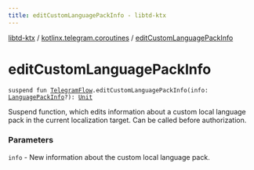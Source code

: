 ```yaml
---
title: editCustomLanguagePackInfo - libtd-ktx
---
```


[libtd-ktx](../index.html) / [kotlinx.telegram.coroutines](index.html) / [editCustomLanguagePackInfo](./edit-custom-language-pack-info.html)

# editCustomLanguagePackInfo

`suspend fun `[`TelegramFlow`](../kotlinx.telegram.core/-telegram-flow/index.html)`.editCustomLanguagePackInfo(info: `[`LanguagePackInfo`](https://tdlibx.github.io/td/docs/org/drinkless/td/libcore/telegram/TdApi.LanguagePackInfo.html)`?): `[`Unit`](https://kotlinlang.org/api/latest/jvm/stdlib/kotlin/-unit/index.html)

Suspend function, which edits information about a custom local language pack in the current
localization target. Can be called before authorization.

### Parameters

`info` - New information about the custom local language pack.